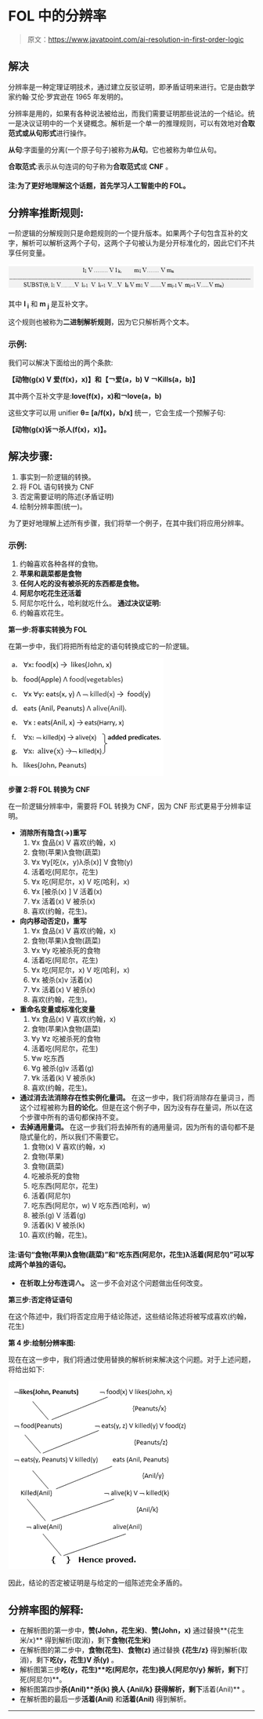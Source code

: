 # FOL 中的分辨率

> 原文：<https://www.javatpoint.com/ai-resolution-in-first-order-logic>

## 解决

分辨率是一种定理证明技术，通过建立反驳证明，即矛盾证明来进行。它是由数学家约翰·艾伦·罗宾逊在 1965 年发明的。

分辨率是用的，如果有各种说法被给出，而我们需要证明那些说法的一个结论。统一是决议证明中的一个关键概念。解析是一个单一的推理规则，可以有效地对**合取范式或从句形式**进行操作。

**从句**:字面量的分离(一个原子句子)被称为**从句**。它也被称为单位从句。

**合取范式**:表示从句连词的句子称为**合取范式**或 **CNF** 。

#### 注:为了更好地理解这个话题，首先学习人工智能中的 FOL。

## 分辨率推断规则:

一阶逻辑的分解规则只是命题规则的一个提升版本。如果两个子句包含互补的文字，解析可以解析这两个子句，这两个子句被认为是分开标准化的，因此它们不共享任何变量。

![Resolution in FOL](img/97f11a70c8e22258fd4ca97df889c113.png)

其中 **l <sub>i</sub>** 和 **m <sub>j</sub>** 是互补文字。

这个规则也被称为**二进制解析规则**，因为它只解析两个文本。

### 示例:

我们可以解决下面给出的两个条款:

**【动物(g(x) V 爱(f(x)，x)】和【￢爱(a，b) V ￢Kills(a，b)】**

其中两个互补文字是:**love(f(x)，x)和￢love(a，b)**

这些文字可以用 unifier **θ= [a/f(x)，b/x]** 统一，它会生成一个预解子句:

**【动物(g(x)诉￢杀人(f(x)，x)】。**

## 解决步骤:

1.  事实到一阶逻辑的转换。
2.  将 FOL 语句转换为 CNF
3.  否定需要证明的陈述(矛盾证明)
4.  绘制分辨率图(统一)。

为了更好地理解上述所有步骤，我们将举一个例子，在其中我们将应用分辨率。

### 示例:

1.  约翰喜欢各种各样的食物。
2.  **苹果和蔬菜都是食物**
3.  **任何人吃的没有被杀死的东西都是食物。**
4.  **阿尼尔吃花生还活着**
5.  阿尼尔吃什么，哈利就吃什么。
    **通过决议证明:**
6.  约翰喜欢花生。

**第一步:将事实转换为 FOL**

在第一步中，我们将把所有给定的语句转换成它的一阶逻辑。

![Resolution in FOL](img/3bf877e0784c5a1ba44240aeef0c42de.png)

**步骤 2:将 FOL 转换为 CNF**

在一阶逻辑分辨率中，需要将 FOL 转换为 CNF，因为 CNF 形式更易于分辨率证明。

*   **消除所有隐含(→)重写**
    1.  ∀x 食品(x) V 喜欢(约翰，x)
    2.  食物(苹果)λ食物(蔬菜)
    3.  ∀x ∀y[吃(x，y)λ杀(x)] V 食物(y)
    4.  活着吃(阿尼尔，花生)
    5.  ∀x 吃(阿尼尔，x) V 吃(哈利，x)
    6.  ∀x [被杀(x) ] V 活着(x)
    7.  ∀x 活着(x) V 被杀(x)
    8.  喜欢(约翰，花生)。
*   **向内移动否定()，重写**
    1.  ∀x 食品(x) V 喜欢(约翰，x)
    2.  食物(苹果)λ食物(蔬菜)
    3.  ∀x ∀y 吃被杀死的食物
    4.  活着吃(阿尼尔，花生)
    5.  ∀x 吃(阿尼尔，x) V 吃(哈利，x)
    6.  ∀x 被杀(x)v 活着(x)
    7.  ∀x 活着(x) V 被杀(x)
    8.  喜欢(约翰，花生)。
*   **重命名变量或标准化变量**
    1.  ∀x 食品(x) V 喜欢(约翰，x)
    2.  食物(苹果)λ食物(蔬菜)
    3.  ∀y ∀z 吃被杀死的食物
    4.  活着吃(阿尼尔，花生)
    5.  ∀w 吃东西
    6.  ∀g 被杀(g)v 活着(g)
    7.  ∀k 活着(k) V 被杀(k)
    8.  喜欢(约翰，花生)。
*   **通过消去法消除存在性实例化量词。**
    在这一步中，我们将消除存在量词∃，而这个过程被称为**目的论化**。但是在这个例子中，因为没有存在量词，所以在这个步骤中所有的语句都保持不变。
*   **去掉通用量词。**
    在这一步我们将去掉所有的通用量词，因为所有的语句都不是隐式量化的，所以我们不需要它。
    1.  食物(x) V 喜欢(约翰，x)
    2.  食物(苹果)
    3.  食物(蔬菜)
    4.  吃被杀死的食物
    5.  吃东西(阿尼尔，花生)
    6.  活着(阿尼尔)
    7.  吃东西(阿尼尔，w) V 吃东西(哈利，w)
    8.  被杀(g) V 活着(g)
    9.  活着(k) V 被杀(k)
    10.  喜欢(约翰，花生)。

#### 注:语句“食物(苹果)λ食物(蔬菜)”和“吃东西(阿尼尔，花生)λ活着(阿尼尔)”可以写成两个单独的语句。

*   **在析取上分布连词∧。**
    这一步不会对这个问题做出任何改变。

**第三步:否定待证语句**

在这个陈述中，我们将否定应用于结论陈述，这些结论陈述将被写成喜欢(约翰，花生)

**第 4 步:绘制分辨率图:**

现在在这一步中，我们将通过使用替换的解析树来解决这个问题。对于上述问题，将给出如下:

![Resolution in FOL](img/ba4d03504b852a31c234384dc077d593.png)

因此，结论的否定被证明是与给定的一组陈述完全矛盾的。

## 分辨率图的解释:

*   在解析图的第一步中，**赞(John，花生米)**、**赞(John，x)** 通过替换**{花生米/x}** 得到解析(取消)，剩下**食物(花生米)**
*   在解析图的第二步中，**食物(花生)**、**食物(z)** 通过替换 **{花生/z}** 得到解析(取消)，剩下**吃(y，花生)V 杀(y)** 。
*   解析图第三步**吃(y，花生)****吃(阿尼尔，花生)**换人**{阿尼尔/y}** 解析，剩下**打死(阿尼尔)**。
*   解析图第四步**杀(Anil)****杀(k)** 换人 **{Anil/k}** 获得解析，剩下**活着(Anil)** 。
*   在解析图的最后一步**活着(Anil)** 和**活着(Anil)** 得到解析。

* * *